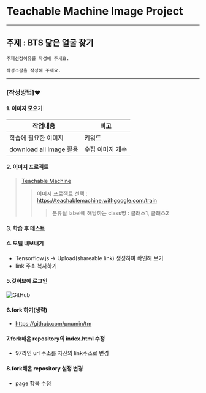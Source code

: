 # Teachable Machine Image Project 
---
## **주제 : BTS 닮은 얼굴 찾기**
 
```
주제선정이유를 작성해 주세요.
```
~~~
작성소감을 작성해 주세요.
~~~
---

### [작성방법]:heart:
#### 1. 이미지 모으기 
|작업내용|비고|
|--|--|
|학습에 필요한 이미지|키워드|
|download all image 활용 | 수집 이미지 개수|

#### 2. 이미지 프로젝트 
> [Teachable Machine](https://teachablemachine.withgoogle.com/)
>> 이미지 프로젝트 선택 : <https://teachablemachine.withgoogle.com/train>
>>> 분류될 label에 해당하는 class명 : 클래스1, 클래스2 

#### 3. 학습 후 테스트

#### 4. 모델 내보내기
+ Tensorflow.js -> Upload(shareable link) 생성하여 확인해 보기
+ link 주소 복사하기

#### 5.깃허브에 로그인
![GitHub](https://avatars.githubusercontent.com/u/9919?s=200&v=4) 

#### 6.fork 하기(생략)
+ https://github.com/pnumin/tm 


#### 7.fork해온 repository의 index.html 수정
+ 97라인 url 주소를 자신의 link주소로 변경

#### 8.fork해온 repository 설정 변경
+ page 항목 수정 

